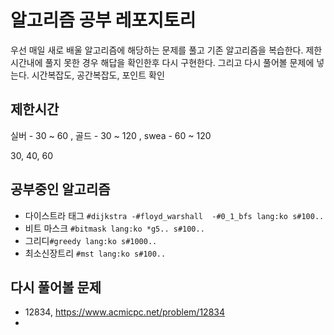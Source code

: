 # 알고리즘 공부 레포지토리
우선 매일 새로 배울 알고리즘에 해당하는 문제를 풀고 기존 알고리즘을 복습한다. 
제한시간내에 풀지 못한 경우 해답을 확인한후 다시 구현한다. 그리고 다시 풀어볼 문제에 넣는다.
시간복잡도, 공간복잡도, 포인트 확인
## 제한시간
실버 - 30 ~ 60 , 골드 - 30 ~ 120 , swea - 60 ~ 120

30, 40, 60

## 공부중인 알고리즘
- 다이스트라 태그
```#dijkstra -#floyd_warshall  -#0_1_bfs lang:ko s#100..```
- 비트 마스크
```#bitmask lang:ko *g5.. s#100..```
- 그리디```#greedy lang:ko s#1000..```
- 최소신장트리 ```#mst lang:ko s#100..```

## 다시 풀어볼 문제
- 12834, https://www.acmicpc.net/problem/12834
- 
 